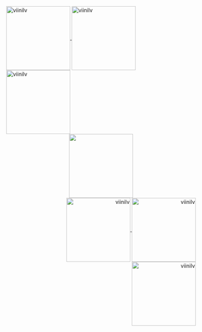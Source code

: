 </div>
  <div align="left">
  <a href="https://www.instagram.com/viinilv/"> 
      <img align="center" alt="viinilv" height="170" width="170" src="https://cdn.discordapp.com/attachments/916375412949528618/944139067803721728/240836407288fe134e9591f627087258.jpg">
  </a>
  <a href="https://www.instagram.com/viinilv/">
  <img align="center" alt="viinilv" height="170" width="170" src="https://cdn.discordapp.com/attachments/916375412949528618/944138597659975680/62f1e7855ec72228b9943dc5c865a5f3.jpg">
  </a>
    <a href="https://www.instagram.com/viinilv/"> 
      <img align="center" alt="viinilv" height="170" width="170" src="https://cdn.discordapp.com/attachments/916375412949528618/959283527420112896/9720243_a4705.gif">
  </a>
  </div>

<div align="center">
  <a href="https://github.com/luisviniciuslv">
  <img height="170" src="https://github-readme-stats.vercel.app/api/top-langs/?username=luisviniciuslv&layout=compact&langs_count=7&theme=dracula"/>
</div>
  
</div>
  <div align="right">
    </a>
  <a href="https://www.instagram.com/viinilv/">
  <img align="center" alt="viinilv" height="170" width="170" src="https://cdn.discordapp.com/attachments/916375412949528618/959283527910838272/9789633_ccaad.gif">
  </a>  
  <a href="https://www.instagram.com/viinilv/"> 
      <img align="center" alt="viinilv" height="170" width="170" src="https://wallpapercave.com/dwp1x/wp10229085.jpg">
  </a>
  <a href="https://www.instagram.com/viinilv/">
  <img align="center" alt="viinilv" height="170" width="170" src="https://cdn.discordapp.com/attachments/916375412949528618/944138342226858045/acf6e0e16ecab2d9dce4f80a2a5d5435.jpg">
  </a>  
  </div>
  
  
